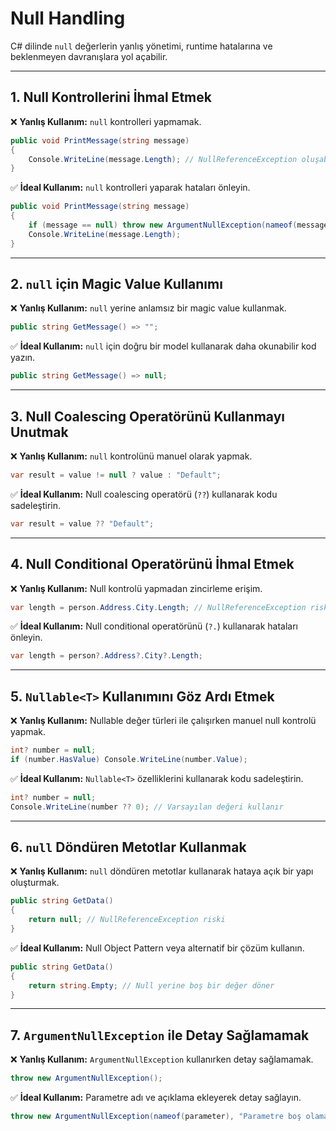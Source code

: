 # Null Handling

C# dilinde `null` değerlerin yanlış yönetimi, runtime hatalarına ve beklenmeyen davranışlara yol açabilir.

---

## 1. Null Kontrollerini İhmal Etmek

❌ **Yanlış Kullanım:** `null` kontrolleri yapmamak.

```csharp
public void PrintMessage(string message)
{
    Console.WriteLine(message.Length); // NullReferenceException oluşabilir
}
```

✅ **İdeal Kullanım:** `null` kontrolleri yaparak hataları önleyin.

```csharp
public void PrintMessage(string message)
{
    if (message == null) throw new ArgumentNullException(nameof(message));
    Console.WriteLine(message.Length);
}
```

---

## 2. `null` için Magic Value Kullanımı

❌ **Yanlış Kullanım:** `null` yerine anlamsız bir magic value kullanmak.

```csharp
public string GetMessage() => "";
```

✅ **İdeal Kullanım:** `null` için doğru bir model kullanarak daha okunabilir kod yazın.

```csharp
public string GetMessage() => null;
```

---

## 3. Null Coalescing Operatörünü Kullanmayı Unutmak

❌ **Yanlış Kullanım:** `null` kontrolünü manuel olarak yapmak.

```csharp
var result = value != null ? value : "Default";
```

✅ **İdeal Kullanım:** Null coalescing operatörü (`??`) kullanarak kodu sadeleştirin.

```csharp
var result = value ?? "Default";
```

---

## 4. Null Conditional Operatörünü İhmal Etmek

❌ **Yanlış Kullanım:** Null kontrolü yapmadan zincirleme erişim.

```csharp
var length = person.Address.City.Length; // NullReferenceException riski
```

✅ **İdeal Kullanım:** Null conditional operatörünü (`?.`) kullanarak hataları önleyin.

```csharp
var length = person?.Address?.City?.Length;
```

---

## 5. `Nullable<T>` Kullanımını Göz Ardı Etmek

❌ **Yanlış Kullanım:** Nullable değer türleri ile çalışırken manuel null kontrolü yapmak.

```csharp
int? number = null;
if (number.HasValue) Console.WriteLine(number.Value);
```

✅ **İdeal Kullanım:** `Nullable<T>` özelliklerini kullanarak kodu sadeleştirin.

```csharp
int? number = null;
Console.WriteLine(number ?? 0); // Varsayılan değeri kullanır
```

---

## 6. `null` Döndüren Metotlar Kullanmak

❌ **Yanlış Kullanım:** `null` döndüren metotlar kullanarak hataya açık bir yapı oluşturmak.

```csharp
public string GetData()
{
    return null; // NullReferenceException riski
}
```

✅ **İdeal Kullanım:** Null Object Pattern veya alternatif bir çözüm kullanın.

```csharp
public string GetData()
{
    return string.Empty; // Null yerine boş bir değer döner
}
```

---

## 7. `ArgumentNullException` ile Detay Sağlamamak

❌ **Yanlış Kullanım:** `ArgumentNullException` kullanırken detay sağlamamak.

```csharp
throw new ArgumentNullException();
```

✅ **İdeal Kullanım:** Parametre adı ve açıklama ekleyerek detay sağlayın.

```csharp
throw new ArgumentNullException(nameof(parameter), "Parametre boş olamaz.");
```